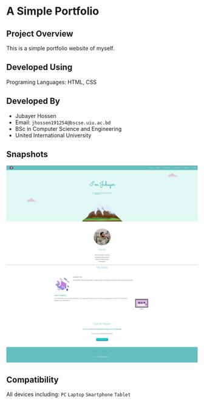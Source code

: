 # A Simple Portfolio
## Project Overview
This is a simple portfolio website of myself.
## Developed Using
Programing Languages: HTML, CSS
## Developed By
* Jubayer Hossen  
* Email: `jhossen191254@bscse.uiu.ac.bd`  
* BSc in Computer Science and Engineering  
* United International University

## Snapshots
<img src="1.png" alt="" style="width:1080px;"/>
<img src="2.png" alt="" style="width:1080px;"/>

## Compatibility 
All devices including: `PC` `Laptop` `Smartphone` `Tablet`
